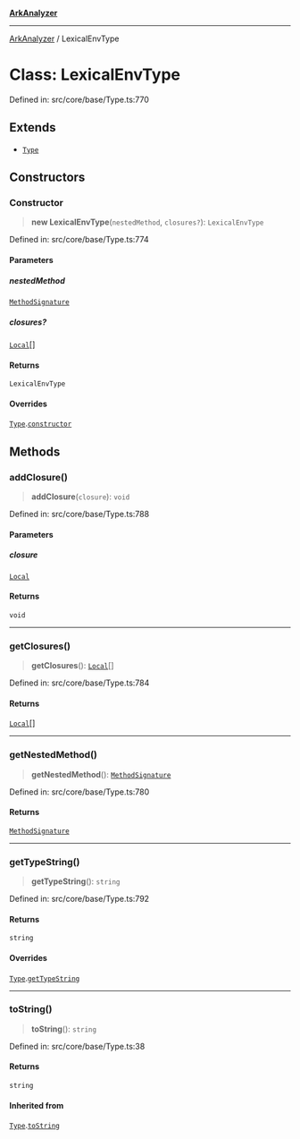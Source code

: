 [**ArkAnalyzer**](../README.md)

***

[ArkAnalyzer](../globals.md) / LexicalEnvType

# Class: LexicalEnvType

Defined in: src/core/base/Type.ts:770

## Extends

- [`Type`](Type.md)

## Constructors

### Constructor

> **new LexicalEnvType**(`nestedMethod`, `closures?`): `LexicalEnvType`

Defined in: src/core/base/Type.ts:774

#### Parameters

##### nestedMethod

[`MethodSignature`](MethodSignature.md)

##### closures?

[`Local`](Local.md)[]

#### Returns

`LexicalEnvType`

#### Overrides

[`Type`](Type.md).[`constructor`](Type.md#constructor)

## Methods

### addClosure()

> **addClosure**(`closure`): `void`

Defined in: src/core/base/Type.ts:788

#### Parameters

##### closure

[`Local`](Local.md)

#### Returns

`void`

***

### getClosures()

> **getClosures**(): [`Local`](Local.md)[]

Defined in: src/core/base/Type.ts:784

#### Returns

[`Local`](Local.md)[]

***

### getNestedMethod()

> **getNestedMethod**(): [`MethodSignature`](MethodSignature.md)

Defined in: src/core/base/Type.ts:780

#### Returns

[`MethodSignature`](MethodSignature.md)

***

### getTypeString()

> **getTypeString**(): `string`

Defined in: src/core/base/Type.ts:792

#### Returns

`string`

#### Overrides

[`Type`](Type.md).[`getTypeString`](Type.md#gettypestring)

***

### toString()

> **toString**(): `string`

Defined in: src/core/base/Type.ts:38

#### Returns

`string`

#### Inherited from

[`Type`](Type.md).[`toString`](Type.md#tostring)
